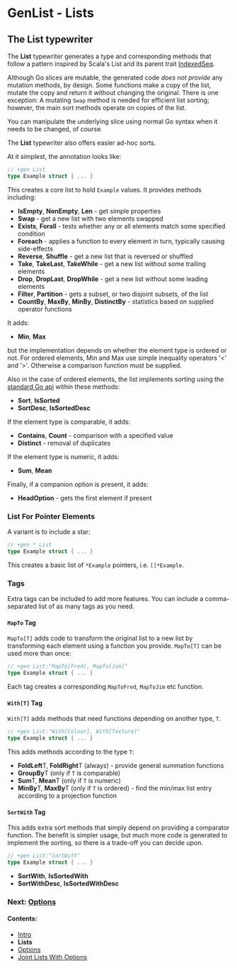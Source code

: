 # GenList - Lists

## The List typewriter

The **List** typewriter generates a type and corresponding methods that follow a pattern inspired by Scala's List and
its parent trait [IndexedSeq](http://www.scala-lang.org/api/2.11.7/#scala.collection.IndexedSeq).

Although Go slices are mutable, the generated code *does not provide* any mutation methods, by design. Some functions
make a copy of the list, mutate the copy and return it without changing the original. There is one exception:
A mutating `Swap` method is needed for efficient list sorting; however, the main sort methods operate on copies
of the list.

You can manipulate the underlying slice using normal Go syntax when it needs to be changed, of course.

The **List** typewriter also offers easier ad-hoc sorts.

At it simplest, the annotation looks like:

````go
// +gen List
type Example struct { ... }
````

This creates a core list to hold `Example` values. It provides methods including:

 * **IsEmpty**, **NonEmpty**, **Len** - get simple properties
 * **Swap** - get a new list with two elements swapped
 * **Exists**, **Forall** - tests whether any or all elements match some specified condition
 * **Foreach** - applies a function to every element in turn, typically causing side-effects
 * **Reverse**, **Shuffle** - get a new list that is reversed or shuffled
 * **Take**, **TakeLast**, **TakeWhile** - get a new list without some trailing elements
 * **Drop**, **DropLast**, **DropWhile** - get a new list without some leading elements
 * **Filter**, **Partition** - gets a subset, or two disjoint subsets, of the list
 * **CountBy**, **MaxBy**, **MinBy**, **DistinctBy** - statistics based on supplied operator functions

It adds:

 * **Min**, **Max**

but the implementation depends on whether the element type is ordered or not. For ordered elements, Min and Max use
simple inequality operators '<' and '>'. Otherwise a comparison function must be supplied.

Also in the case of ordered elements, the list implements sorting using the [standard Go api](https://golang.org/pkg/sort/)
within these methods:

* **Sort**, **IsSorted**
* **SortDesc**, **IsSortedDesc**

If the element type is comparable, it adds:

 * **Contains**, **Count** - comparison with a specified value
 * **Distinct** - removal of duplicates

If the element type is numeric, it adds:

 * **Sum**, **Mean**

Finally, if a companion option is present, it adds:

 * **HeadOption** - gets the first element if present

### List For Pointer Elements

A variant is to include a star:

````go
// +gen * List
type Example struct { ... }
````

This creates a basic list of `*Example` pointers, i.e. `[]*Example`.

### Tags

Extra tags can be included to add more features. You can include a comma-separated list of as many tags as you need.

#### `MapTo` Tag

`MapTo[T]` adds code to transform the original list to a new 
list by transforming each element using a function you provide. `MapTo[T]` can be used more than once: 

````go
// +gen List:"MapTo[Fred], MapTo[Jim]"
type Example struct { ... }
````

Each tag creates a corresponding `MapToFred`, `MapToJim` etc function.

#### `With[T]` Tag

`With[T]` adds methods that need functions depending on another type, `T`.

````go
// +gen List:"With[Colour], With[Texture]"
type Example struct { ... }
````

This adds methods according to the type `T`:

 * **FoldLeft**T, **FoldRight**T (always) - provide general summation functions
 * **GroupBy**T (only if `T` is comparable)
 * **Sum**T, **Mean**T (only if `T` is numeric)
 * **MinBy**T, **MaxBy**T (only if `T` is ordered) - find the min/max list entry according to a projection function

#### `SortWith` Tag

This adds extra sort methods that simply depend on providing a comparator function. The benefit is simpler usage, but
much more code is generated to implement the sorting, so there is a trade-off you can decide upon.

````go
// +gen List:"SortWith"
type Example struct { ... }
````

 * **SortWith**, **IsSortedWith**
 * **SortWithDesc**, **IsSortedWithDesc**

### Next: [Options](Option.md)
#### Contents:

 * [Intro](README.md)
 * **Lists**
 * [Options](Option.md)
 * [Joint Lists With Options](Unified.md)
